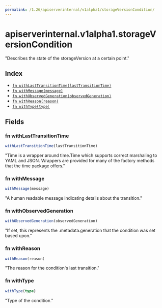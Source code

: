```yaml
---
permalink: /1.26/apiserverinternal/v1alpha1/storageVersionCondition/
---
```


# apiserverinternal.v1alpha1.storageVersionCondition

"Describes the state of the storageVersion at a certain point."

## Index

* [`fn withLastTransitionTime(lastTransitionTime)`](#fn-withlasttransitiontime)
* [`fn withMessage(message)`](#fn-withmessage)
* [`fn withObservedGeneration(observedGeneration)`](#fn-withobservedgeneration)
* [`fn withReason(reason)`](#fn-withreason)
* [`fn withType(type)`](#fn-withtype)

## Fields

### fn withLastTransitionTime

```ts
withLastTransitionTime(lastTransitionTime)
```

"Time is a wrapper around time.Time which supports correct marshaling to YAML and JSON.  Wrappers are provided for many of the factory methods that the time package offers."

### fn withMessage

```ts
withMessage(message)
```

"A human readable message indicating details about the transition."

### fn withObservedGeneration

```ts
withObservedGeneration(observedGeneration)
```

"If set, this represents the .metadata.generation that the condition was set based upon."

### fn withReason

```ts
withReason(reason)
```

"The reason for the condition's last transition."

### fn withType

```ts
withType(type)
```

"Type of the condition."